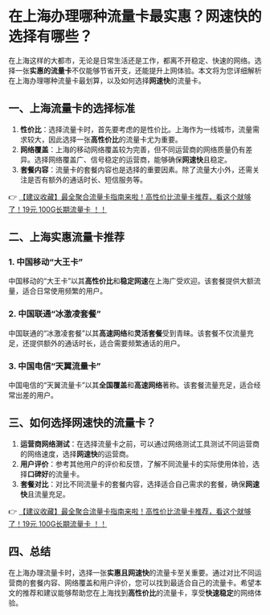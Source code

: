 # 在上海办理哪种流量卡最实惠？网速快的选择有哪些？

在上海这样的大都市，无论是日常生活还是工作，都离不开稳定、快速的网络。选择一张**实惠的流量卡**不仅能够节省开支，还能提升上网体验。本文将为您详细解析在上海办理哪种流量卡最划算，以及如何选择**网速快**的流量卡。

## 一、上海流量卡的选择标准

1. **性价比**：选择流量卡时，首先要考虑的是性价比。上海作为一线城市，流量需求较大，因此选择一张**高性价比**的流量卡尤为重要。
2. **网络覆盖**：上海的移动网络覆盖较为完善，但不同运营商的网络质量仍有差异。选择网络覆盖广、信号稳定的运营商，能够确保**网速快**且稳定。
3. **套餐内容**：流量卡的套餐内容也是选择的重要因素。除了流量大小外，还需关注是否有额外的通话时长、短信服务等。

👉 [【建议收藏】最全聚合流量卡指南来啦！高性价比流量卡推荐，看这个就够了！19元 100G长期流量卡 ！！](https://bit.ly/Liuliangka)

## 二、上海实惠流量卡推荐

### 1. 中国移动“大王卡”
中国移动的“大王卡”以其**高性价比**和**稳定网速**在上海广受欢迎。该套餐提供大额流量，适合日常使用频繁的用户。

### 2. 中国联通“冰激凌套餐”
中国联通的“冰激凌套餐”以其**高速网络**和**灵活套餐**受到青睐。该套餐不仅流量充足，还提供额外的通话时长，适合需要频繁通话的用户。

### 3. 中国电信“天翼流量卡”
中国电信的“天翼流量卡”以其**全国覆盖**和**高速网络**著称。该套餐流量充足，适合经常出差的用户。

## 三、如何选择网速快的流量卡？

1. **运营商网络测试**：在选择流量卡之前，可以通过网络测试工具测试不同运营商的网络速度，选择**网速快**的运营商。
2. **用户评价**：参考其他用户的评价和反馈，了解不同流量卡的实际使用体验，选择**口碑好**的流量卡。
3. **套餐对比**：对比不同流量卡的套餐内容，选择适合自己需求的套餐，确保**网速快**且流量充足。

👉 [【建议收藏】最全聚合流量卡指南来啦！高性价比流量卡推荐，看这个就够了！19元 100G长期流量卡 ！！](https://bit.ly/Liuliangka)

## 四、总结

在上海办理流量卡时，选择一张**实惠且网速快**的流量卡至关重要。通过对比不同运营商的套餐内容、网络覆盖和用户评价，您可以找到最适合自己的流量卡。希望本文的推荐和建议能够帮助您在上海找到**高性价比**的流量卡，享受**快速稳定**的网络体验。